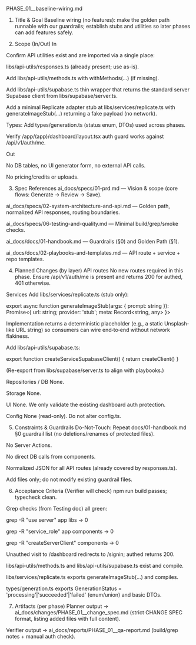 PHASE_01__baseline-wiring.md
1) Title & Goal
Baseline wiring (no features): make the golden path runnable with our guardrails; establish stubs and utilities so later phases can add features safely.

2) Scope (In/Out)
In

Confirm API utilities exist and are imported via a single place:

libs/api-utils/responses.ts (already present; use as-is).

Add libs/api-utils/methods.ts with withMethods(...) (if missing).

Add libs/api-utils/supabase.ts thin wrapper that returns the standard server Supabase client from libs/supabase/server.ts.

Add a minimal Replicate adapter stub at libs/services/replicate.ts with generateImageStub(...) returning a fake payload (no network).

Types: Add types/generation.ts (status enum, DTOs) used across phases.

Verify /app/(app)/dashboard/layout.tsx auth guard works against /api/v1/auth/me.

Out

No DB tables, no UI generator form, no external API calls.

No pricing/credits or uploads.

3) Spec References
ai_docs/specs/01-prd.md — Vision & scope (core flows: Generate → Review → Save).

ai_docs/specs/02-system-architecture-and-api.md — Golden path, normalized API responses, routing boundaries.

ai_docs/specs/06-testing-and-quality.md — Minimal build/grep/smoke checks.

ai_docs/docs/01-handbook.md — Guardrails (§0) and Golden Path (§1).

ai_docs/docs/02-playbooks-and-templates.md — API route + service + repo templates.

4) Planned Changes (by layer)
API routes
No new routes required in this phase. Ensure /api/v1/auth/me is present and returns 200 for authed, 401 otherwise.

Services
Add libs/services/replicate.ts (stub only):

export async function generateImageStub(args: { prompt: string }): Promise<{ url: string; provider: 'stub'; meta: Record<string, any> }>

Implementation returns a deterministic placeholder (e.g., a static Unsplash-like URL string) so consumers can wire end‑to‑end without network flakiness.

Add libs/api-utils/supabase.ts:

export function createServiceSupabaseClient() { return createClient() }

(Re-export from libs/supabase/server.ts to align with playbooks.)

Repositories / DB
None.

Storage
None.

UI
None. We only validate the existing dashboard auth protection.

Config
None (read-only). Do not alter config.ts.

5) Constraints & Guardrails
Do-Not-Touch: Repeat docs/01-handbook.md §0 guardrail list (no deletions/renames of protected files).

No Server Actions.

No direct DB calls from components.

Normalized JSON for all API routes (already covered by responses.ts).

Add files only; do not modify existing guardrail files.

6) Acceptance Criteria (Verifier will check)
npm run build passes; typecheck clean.

Grep checks (from Testing doc) all green:

grep -R "use server" app libs → 0

grep -R "service_role" app components → 0

grep -R "createServerClient" components → 0

Unauthed visit to /dashboard redirects to /signin; authed returns 200.

libs/api-utils/methods.ts and libs/api-utils/supabase.ts exist and compile.

libs/services/replicate.ts exports generateImageStub(...) and compiles.

types/generation.ts exports GenerationStatus = 'processing'|'succeeded'|'failed' (enum/union) and basic DTOs.

7) Artifacts (per phase)
Planner output → ai_docs/changes/PHASE_01__change_spec.md (strict CHANGE SPEC format, listing added files with full content).

Verifier output → ai_docs/reports/PHASE_01__qa-report.md (build/grep notes + manual auth check).